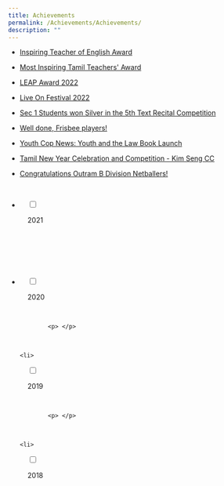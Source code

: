 ```yaml
---
title: Achievements
permalink: /Achievements/Achievements/
description: ""
---
```



*   [Inspiring Teacher of English Award](https://outramsec-moe-edu-sg-admin.cwp.sg/other/inspiring-teacher-of-english-award)  
    
*   [Most Inspiring Tamil Teachers' Award](https://outramsec-moe-edu-sg-admin.cwp.sg/other/most-inspiring-tamil-teachers-award)
*   [LEAP Award 2022](https://outramsec-moe-edu-sg-admin.cwp.sg/other/the-leap-award-2022)
*   [Live On Festival 2022](https://outramsec-moe-edu-sg-admin.cwp.sg/oss/live-on-festival-2022) 
*   [Sec 1 Students won Silver in the 5th Text Recital Competition](https://outramsec-moe-edu-sg-admin.cwp.sg/other/5th-recital-competition)
*   [Well done, Frisbee players!](https://outramsec-moe-edu-sg-admin.cwp.sg/other/well-done-frisbee-players)
*   [Youth Cop News: Youth and the Law Book Launch](https://outramsec-moe-edu-sg-admin.cwp.sg/oss/youth-cop-news-youth-and-the-law-book-launch)  
    
*   [Tamil New Year Celebration and Competition - Kim Seng CC](https://outramsec-moe-edu-sg-admin.cwp.sg/other/tamil-new-year-celebration-n-competition-2022)
*   [Congratulations Outram B Division Netballers!](https://outramsec-moe-edu-sg-admin.cwp.sg/other/congratulations-b-division-outram-netballers)

<ul class="jekyllcodex_accordion">

  <li>

    <input type="checkbox" id="accordion1">

    <label for="accordion1">2021</label>

    <div>

      <p> </p>

    </div>

</li>
	<li>

    <input type="checkbox" id="accordion2">

    <label for="accordion2">2020</label>

    <div>

			<p> </p>

    </div>

</li>
	
	<li>

    <input type="checkbox" id="accordion3">

    <label for="accordion3">2019</label>

    <div>

			<p> </p>

    </div>

</li>
	
	<li>

    <input type="checkbox" id="accordion4">

    <label for="accordion4">2018</label>

    <div>

      <p> </p>

    </div>

</li>
	
	

	
</ul>
